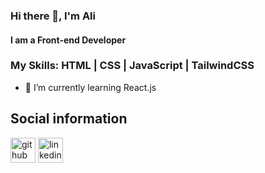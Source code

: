 ### Hi there 👋, I'm Ali

#### I am a Front-end Developer

### My Skills: HTML | CSS | JavaScript | TailwindCSS

- 🌱 I’m currently learning React.js 

## Social information

[<img src='https://cdn.jsdelivr.net/npm/simple-icons@3.0.1/icons/github.svg' alt='github' height='40'>](https://github.com/alimokhtari79)  [<img src='https://cdn.jsdelivr.net/npm/simple-icons@3.0.1/icons/linkedin.svg' alt='linkedin' height='40'>](https://www.linkedin.com/in/alimokhtari79/)  

